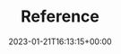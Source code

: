 ---
weight: 1100
title: "Reference"
description: "Additional information for some of Sputter's features"
icon: quick_reference_all
lead: ""
date: 2023-01-21T16:13:15+00:00
lastmod: 2023-01-21T16:13:15+00:00
draft: false
images: []
---